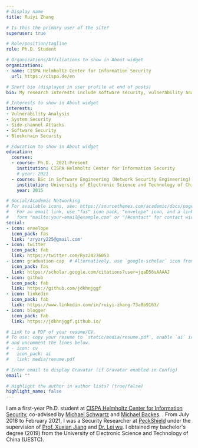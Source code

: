 ```yaml
---
# Display name
title: Ruiyi Zhang

# Is this the primary user of the site?
superuser: true

# Role/position/tagline
role: Ph.D. Student

# Organizations/Affiliations to show in About widget
organizations:
- name: CISPA Helmholtz Center for Information Security
  url: https://cispa.de/en

# Short bio (displayed in user profile at end of posts)
bio: My research interests include software security, vulnerability analysis and blockchain security.

# Interests to show in About widget
interests:
- Vulnerability Analysis
- System Security
- Side-channel Attacks
- Software Security
- Blockchain Security

# Education to show in About widget
education:
  courses:
  - course: Ph.D., 2021-Present
    institution: CISPA Helmholtz Center for Information Security
    # year: 2021
  - course: BSc in Software Engineering (Network Security Engineering)
    institution: University of Electronic Science and Technology of China, UESTC
    year: 2015

# Social/Academic Networking
# For available icons, see: https://sourcethemes.com/academic/docs/page-builder/#icons
#   For an email link, use "fas" icon pack, "envelope" icon, and a link in the
#   form "mailto:your-email@example.com" or "/#contact" for contact widget.
social:
- icon: envelope
  icon_pack: fas
  link: 'zryzry225@gmail.com'
- icon: twitter
  icon_pack: fab
  link: https://twitter.com/Ryz24276053
- icon: graduation-cap  # Alternatively, use `google-scholar` icon from `ai` icon pack
  icon_pack: fas
  link: https://scholar.google.com/citations?user=jqaD56sAAAAJ
- icon: github
  icon_pack: fab
  link: https://github.com/jdkhnjggf
- icon: linkedin
  icon_pack: fab
  link: https://www.linkedin.com/in/ruiyi-zhang-73a8b9163/
- icon: blogger
  icon_pack: fab
  link: https://jdkhnjggf.github.io/

# Link to a PDF of your resume/CV.
# To use: copy your resume to `static/media/resume.pdf`, enable `ai` icons in `params.toml`, 
# and uncomment the lines below.
# - icon: cv
#   icon_pack: ai
#   link: media/resume.pdf

# Enter email to display Gravatar (if Gravatar enabled in Config)
email: ""

# Highlight the author in author lists? (true/false)
highlight_name: false
---
```


I am a first-year Ph.D. student at [CISPA Helmholtz Center for Information Security](https://cispa.de/en), co-advised by  [Michael Schwartz](https://misc0110.net/) and [Michael Backes](https://scholar.google.de/citations?user=ZVS3KOEAAAAJ&hl=de). . From July 2018 to February 2021, I was a Security Researcher at [PeckShield](https://peckshield.com/en) under the supervision of [Prof. Xuxian Jiang](https://scholar.google.com/citations?user=U5nGHIIAAAAJ&hl=en) and [Dr. Lei wu](https://scholar.google.com/citations?user=xOVpf1sAAAAJ&hl=en). I obtained my bachelor's degree (2019) from the University of Electronic Science and Technology of China (UESTC).
